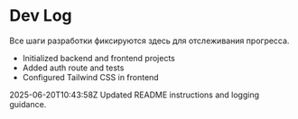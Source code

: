 # Dev Log

Все шаги разработки фиксируются здесь для отслеживания прогресса.
- Initialized backend and frontend projects
- Added auth route and tests
- Configured Tailwind CSS in frontend


2025-06-20T10:43:58Z Updated README instructions and logging guidance.



